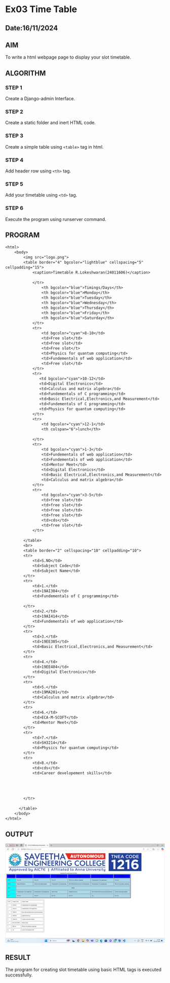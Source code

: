 # Ex03 Time Table
## Date:16/11/2024

## AIM
To write a html webpage page to display your slot timetable.

## ALGORITHM
### STEP 1
Create a Django-admin Interface.

### STEP 2
Create a static folder and inert HTML code.

### STEP 3
Create a simple table using ```<table>``` tag in html.

### STEP 4
Add header row using ```<th>``` tag.

### STEP 5
Add your timetable using ```<td>``` tag.

### STEP 6
Execute the program using runserver command.

## PROGRAM
```
<html>
    <body>
        <img src="logo.png">
        <table border="4" bgcolor="lightblue" cellspacing="5" cellpadding="15">
            <caption>Timetable R.Lokeshwaran(24011606)</caption>
            
            </tr>
                <th bgcolor="blue">Timings/Days</th>
                <th bgcolor="blue">Monday</th>
                <th bgcolor="blue">Tuesday</th>
                <th bgcolor="blue">Wednesday</th>
                <th bgcolor="blue">Thursday</th>
                <th bgcolor="blue">Friday</th>
                <th bgcolor="blue">Saturday</th>
            </tr>
            <tr> 
                <td bgcolor="cyan">8-10</td>
                <td>Free slot</td>
                <td>Free slot</td>
                <td>Free slot</t>
                <td>Physics for quantum computing</td>
                <td>Fundementals of web application</td>
                <td>Free slot</td>
            </tr>
            <tr> 
               <td bgcolor="cyan">10-12</td>
               <td>Digital Electronics</td>
               <td>Calculus and matrix algebra</td>
               <td>Fundementals of C programming</td>
               <td>Basic Electrical,Electronics,and Measurement</td>
               <td>Fundementals of C programming</td>
               <td>Physics for quantum computing</td>
            </tr>
            <tr> 
                <td bgcolor="cyan">12-1</td>
                <th colspan="6">lunch</th>
                
            </tr>
            <tr>
                <td bgcolor="cyan">1-3</td>
                <td>Fundementals of web application</td>
                <td>Fundementals of web application</td>
                <td>Mentor Meet</td>
                <td>Digital Electronics</td>
                <td>Basic Electrical,Electronics,and Measurement</td>
                <td>Calculus and matrix algebra</td>
            </tr>
            <tr>
                <td bgcolor="cyan">3-5</td>
                <td>free slot</td>
                <td>free slot</td>
                <td>free slot</td>
                <td>free slot</td>
                <td>cds</td>
                <td>free slot</td>
            </tr>   

        </table>
        <br>
        <table border="2" cellspacing="10" cellpadding="10">
        <tr>
            <td>S.NO</td>
            <td>Subject Code</td>
            <td>Subject Name</td>
        </tr>
        <tr>
            <td>1.</td>
            <td>19AI304</td>
            <td>Fundementals of C programming</td>

        </tr>
            <td>2.</td>
            <td>19AI414</td>
            <td>Fundementals of web application</td>
        </tr>
        <tr>
            <td>3.</td>
            <td>19EE305</td>
            <td>Basic Electrical,Electronics,and Measurement</td>
        </tr>
        <tr>
            <td>4.</td>
            <td>19EE404</td>
            <td>Digital Electronics</td>
        </tr>
        <tr>
            <td>5.</td>
            <td>19MA201</td>
            <td>Calculus and matrix algebra</td>
        </tr>
        <tr> 
            <td>6.</td>
            <td>ECA-M-SCOFT</td>
            <td>Mentor Meet</td>
        </tr>
        <tr> 
            <td>7.</td>
            <td>SH3214</td>
            <td>Physics for quantum computing</td>
        </tr>
        <tr>
            <td>8.</td>
            <td>cds</td>
            <td>Career developement skills</td>




        </tr>

      </table>
    </body>
</html>
```

## OUTPUT
![alt text](<Screenshot (37).png>)

## RESULT
The program for creating slot timetable using basic HTML tags is executed successfully.
